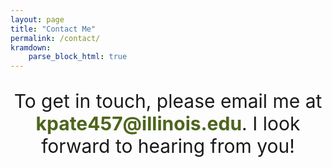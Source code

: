 ```yaml
---
layout: page
title: "Contact Me"
permalink: /contact/
kramdown: 
    parse_block_html: true
---
```


<p style="text-align:center; font-size:30px">To get in touch, please email me at <span style="color:rgb(77, 101, 28);"><b>kpate457@illinois.edu</b></span>. I look forward to hearing from you!</p>
